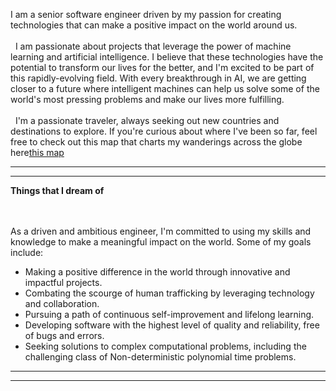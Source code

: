 I am a senior software engineer driven by my passion for creating technologies that can make a positive impact on the world around us.
\
&nbsp;
\
&nbsp;
I am passionate about projects that leverage the power of machine learning and artificial intelligence. I believe that these technologies have the potential to transform our lives for the better, and I'm excited to be part of this rapidly-evolving field. With every breakthrough in AI, we are getting closer to a future where intelligent machines can help us solve some of the world's most pressing problems and make our lives more fulfilling.
\
&nbsp;
\
&nbsp;
I'm a passionate traveler, always seeking out new countries and destinations to explore. If you're curious about where I've been so far, feel free to check out this map that charts my wanderings across the globe here[this map](https://www.google.com/maps/d/u/2/edit?mid=1qdMAwmzsl4e_JyVuC4dIOBhBEVAnOLBu&ll=22.96412624055243%2C-64.83993735000001&z=3)

---

---

**Things that I dream of**
\
&nbsp;
\
&nbsp;

As a driven and ambitious engineer, I'm committed to using my skills and knowledge to make a meaningful impact on the world.
Some of my goals include:

- Making a positive difference in the world through innovative and impactful projects.
- Combating the scourge of human trafficking by leveraging technology and collaboration.
- Pursuing a path of continuous self-improvement and lifelong learning.
- Developing software with the highest level of quality and reliability, free of bugs and errors.
- Seeking solutions to complex computational problems, including the challenging class of Non-deterministic polynomial time problems.

---

---
